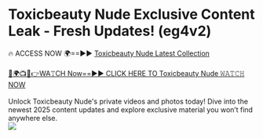 # Toxicbeauty Nude Exclusive Content Leak - Fresh Updates! (eg4v2)

🔥 ACCESS NOW 🌍==►► <a href="https://tinyurl.com/yc657z5k" rel="nofollow">Toxicbeauty Nude Latest Collection</a>
<br><br>
[🔴🌍📺📱👉WA𝚃CH Now==►► CLICK HERE TO Toxicbeauty Nude 𝚆𝙰𝚃𝙲𝙷 NOW](https://tinyurl.com/yc657z5k)
<br><br>
Unlock Toxicbeauty Nude's private videos and photos today! Dive into the newest 2025 content updates and explore exclusive material you won’t find anywhere else.
<br>
<a href="https://tinyurl.com/yc657z5k" rel="nofollow" data-target="animated-image.originalLink"><img src="https://camo.githubusercontent.com/8a4f000d20f83aca3bf7ec5f350d767afa0574a8a352519fd8cfa583a6f93a33/68747470733a2f2f692e696d6775722e636f6d2f644a486b345a712e676966" data-canonical-src="https://i.imgur.com/dJHk4Zq.gif" style="max-width: 100%; display: inline-block;" data-target="animated-image.originalImage"></a>
<br>
